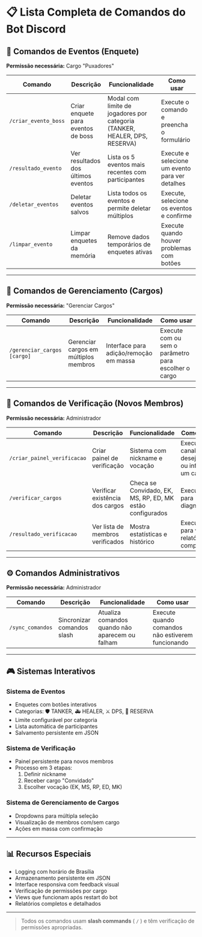 # 📋 Lista Completa de Comandos do Bot Discord

## 🎯 Comandos de Eventos (Enquete)
**Permissão necessária:** Cargo "Puxadores"

| Comando              | Descrição                                      | Funcionalidade                                                                 | Como usar                                                                 |
|----------------------|-----------------------------------------------|--------------------------------------------------------------------------------|---------------------------------------------------------------------------|
| `/criar_evento_boss` | Criar enquete para eventos de boss            | Modal com limite de jogadores por categoria (TANKER, HEALER, DPS, RESERVA)    | Execute o comando e preencha o formulário                                |
| `/resultado_evento`  | Ver resultados dos últimos eventos            | Lista os 5 eventos mais recentes com participantes                            | Execute e selecione um evento para ver detalhes                          |
| `/deletar_eventos`   | Deletar eventos salvos                        | Lista todos os eventos e permite deletar múltiplos                            | Execute, selecione os eventos e confirme                                 |
| `/limpar_evento`     | Limpar enquetes da memória                    | Remove dados temporários de enquetes ativas                                   | Execute quando houver problemas com botões                               |

---

## 🔧 Comandos de Gerenciamento (Cargos)
**Permissão necessária:** "Gerenciar Cargos"

| Comando                    | Descrição                                 | Funcionalidade                                              | Como usar                                                        |
|----------------------------|-------------------------------------------|--------------------------------------------------------------|------------------------------------------------------------------|
| `/gerenciar_cargos [cargo]` | Gerenciar cargos em múltiplos membros     | Interface para adição/remoção em massa                      | Execute com ou sem o parâmetro para escolher o cargo             |

---

## 🔐 Comandos de Verificação (Novos Membros)
**Permissão necessária:** Administrador

| Comando                          | Descrição                                 | Funcionalidade                                                             | Como usar                                                        |
|----------------------------------|-------------------------------------------|----------------------------------------------------------------------------|------------------------------------------------------------------|
| `/criar_painel_verificacao`     | Criar painel de verificação               | Sistema com nickname e vocação                                             | Execute no canal desejado ou informe um canal                    |
| `/verificar_cargos`             | Verificar existência dos cargos           | Checa se Convidado, EK, MS, RP, ED, MK estão configurados                 | Execute para diagnóstico                                         |
| `/resultado_verificacao`        | Ver lista de membros verificados          | Mostra estatísticas e histórico                                            | Execute para ver o relatório completo                            |

---

## ⚙️ Comandos Administrativos
**Permissão necessária:** Administrador

| Comando           | Descrição                              | Funcionalidade                                      | Como usar                                               |
|-------------------|------------------------------------------|-----------------------------------------------------|---------------------------------------------------------|
| `/sync_comandos`  | Sincronizar comandos slash              | Atualiza comandos quando não aparecem ou falham     | Execute quando comandos não estiverem funcionando       |

---

## 🎮 Sistemas Interativos

### Sistema de Eventos
- Enquetes com botões interativos
- Categorias: 🛡️ TANKER, 🚑 HEALER, ⚔️ DPS, 🔄 RESERVA
- Limite configurável por categoria
- Lista automática de participantes
- Salvamento persistente em JSON

### Sistema de Verificação
- Painel persistente para novos membros
- Processo em 3 etapas:
  1. Definir nickname
  2. Receber cargo "Convidado"
  3. Escolher vocação (EK, MS, RP, ED, MK)

### Sistema de Gerenciamento de Cargos
- Dropdowns para múltipla seleção
- Visualização de membros com/sem cargo
- Ações em massa com confirmação

---

## 📊 Recursos Especiais

- Logging com horário de Brasília  
- Armazenamento persistente em JSON  
- Interface responsiva com feedback visual  
- Verificação de permissões por cargo  
- Views que funcionam após restart do bot  
- Relatórios completos e detalhados  

---

> Todos os comandos usam **slash commands** ( `/` ) e têm verificação de permissões apropriadas.
